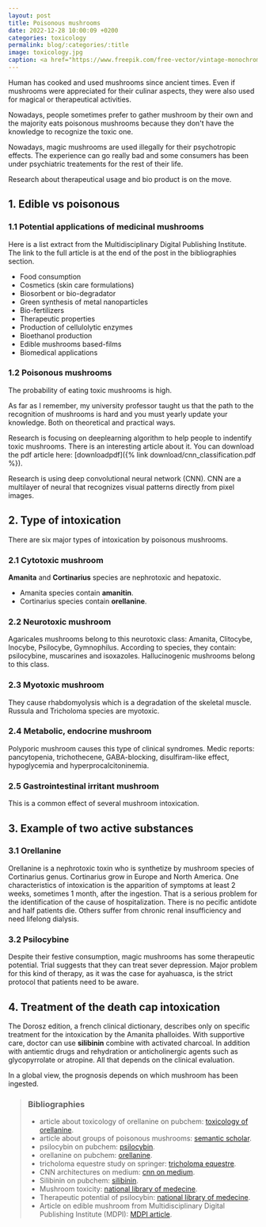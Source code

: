 ```yaml
---
layout: post
title: Poisonous mushrooms 
date: 2022-12-28 10:00:09 +0200
categories: toxicology
permalink: blog/:categories/:title
image: toxicology.jpg
caption: <a href="https://www.freepik.com/free-vector/vintage-monochrome-gorilla-head_7987671.htm#query=toxic&from_query=toxicology&position=46&from_view=search&track=sph">Image by dgim-studio</a>
---
```

Human has cooked and used mushrooms since ancient times.
Even if mushrooms were appreciated for their culinar aspects, they were also used for magical or therapeutical activities.

Nowadays, people sometimes prefer to gather mushroom by their own and the majority eats poisonous mushrooms because they don't have the knowledge to recognize the toxic one.

Nowadays, magic mushrooms are used illegally for their psychotropic effects. The experience can go really bad and some consumers has been under psychiatric treatements for the rest of their life.

Research about therapeutical usage and bio product is on the move.

## 1. Edible vs poisonous

### 1.1 Potential applications of medicinal mushrooms

Here is a list extract from the Multidisciplinary Digital Publishing Institute. The link to the full article is at the end of the post in the bibliographies section.

+ Food consumption
+ Cosmetics (skin care formulations)
+ Biosorbent or bio-degradator
+ Green synthesis of metal nanoparticles
+ Bio-fertilizers
+ Therapeutic properties
+ Production of cellulolytic enzymes
+ Bioethanol production
+ Edible mushrooms based-films
+ Biomedical applications

### 1.2 Poisonous mushrooms

The probability of eating toxic mushrooms is high.

As far as I remember, my university professor taught us that the path to the recognition of mushrooms is hard and you must yearly update your knowledge. Both on theoretical and practical ways.

Research is focusing on deeplearning algorithm to help people to indentify toxic mushrooms.
There is an interesting article about it.
You can download the pdf article here: [downloadpdf]({% link download/cnn_classification.pdf %}).

Research is using deep convolutional neural network (CNN). CNN are a multilayer of neural that recognizes visual patterns directly from pixel images.

## 2. Type of intoxication

There are six major types of intoxication by poisonous mushrooms.

### 2.1 Cytotoxic mushroom

**Amanita** and **Cortinarius** species are nephrotoxic and  hepatoxic.

+ Amanita species contain **amanitin**.
+ Cortinarius species contain **orellanine**.

### 2.2 Neurotoxic mushroom

Agaricales mushrooms belong to this neurotoxic class: Amanita, Clitocybe, Inocybe, Psilocybe, Gymnophilus.
According to species, they contain: psilocybine, muscarines and isoxazoles.
Hallucinogenic mushrooms belong to this class.

### 2.3 Myotoxic mushroom

They cause rhabdomyolysis which is a degradation of the skeletal muscle.
Russula and Tricholoma species are myotoxic.

### 2.4 Metabolic, endocrine mushroom

Polyporic mushroom causes this type of clinical syndromes.
Medic reports: pancytopenia, trichothecene, GABA-blocking, disulfiram-like effect, hypoglycemia and hyperprocalcitoninemia.

### 2.5 Gastrointestinal irritant mushroom

This is a common effect of several mushroom intoxication.

## 3. Example of two active substances

### 3.1 Orellanine

Orellanine is a nephrotoxic toxin who is synthetize by mushroom species of Cortinarius genus. Cortinarius grow in Europe and North America.
One characteristics of intoxication is the apparition of symptoms at least 2 weeks, sometimes 1 month, after the ingestion. That is a serious problem for the identification of the cause of hospitalization.
There is no pecific antidote and half patients die. Others suffer from chronic renal insufficiency and need lifelong dialysis.

### 3.2 Psilocybine

Despite their festive consumption, magic mushrooms has some therapeutic potential. Trial suggests that they can treat sever depression. Major problem for this kind of therapy, as it was the case for ayahuasca, is the strict protocol that patients need to be aware.

## 4. Treatment of the death cap intoxication

The Dorosz edition, a french clinical dictionary, describes only on specific treatment for the intoxication by the Amanita phalloides.
With supportive care, doctor can use **silibinin** combine with activated charcoal. In addition with antiemtic drugs and rehydration or anticholinergic agents such as glycopyrrolate or atropine. All that depends on the clinical evaluation.

In a global view, the prognosis depends on which mushroom has been ingested.

> ### Bibliographies
>
> + article about toxicology of orellanine on pubchem: [toxicology of orellanine](https://pubmed.ncbi.nlm.nih.gov/26553321/).
> + article about groups of poisonous mushrooms: [semantic scholar](https://www.semanticscholar.org/paper/Six-groups-of-poisonous-mushrooms%3A-classified-to-Yu/eb2260efbe5e09680a708e20ee8be508d04e29ec).
> + psilocybin on pubchem: [psilocybin](https://pubchem.ncbi.nlm.nih.gov/compound/10624).
> + orellanine on pubchem: [orellanine](https://pubchem.ncbi.nlm.nih.gov/compound/89579).
> + tricholoma equestre study on springer: [tricholoma equestre](https://link.springer.com/article/10.1007/s00217-018-3134-0).
> + CNN architectures on medium: [cnn on medium](https://medium.com/analytics-vidhya/cnns-architectures-lenet-alexnet-vgg-googlenet-resnet-and-more-666091488df5).
> + Silibinin on pubchem: [silibinin](https://pubchem.ncbi.nlm.nih.gov/compound/31553).
> + Mushroom toxicity: [national library of medecine](https://www.ncbi.nlm.nih.gov/books/NBK537111/).
> + Therapeutic potential of psilocybin: [national library of medecine](https://www.ncbi.nlm.nih.gov/pmc/articles/PMC8156539/).
> + Article on edible mushroom from Multidisciplinary Digital Publishing Institute (MDPI): [MDPI article](https://www.mdpi.com/2071-1050/14/9/4941).
